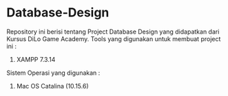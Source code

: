 # Database-Design

Repository ini berisi tentang Project Database Design yang didapatkan dari Kursus DiLo Game Academy.
Tools yang digunakan untuk membuat project ini :
1. XAMPP 7.3.14

Sistem Operasi yang digunakan :
1.  Mac OS Catalina (10.15.6)